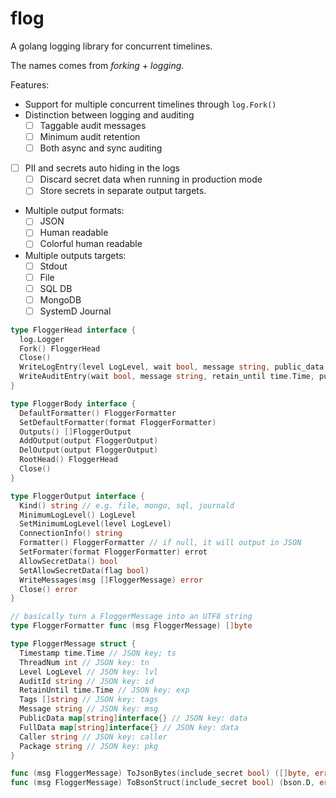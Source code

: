 # flog
A golang logging library for concurrent timelines.

The names comes from _forking_ + _logging_.

Features:

  * Support for multiple concurrent timelines through `log.Fork()`
  * Distinction between logging and auditing
    * [ ] Taggable audit messages
    * [ ] Minimum audit retention
    * [ ] Both async and sync auditing
  * [ ] PII and secrets auto hiding in the logs
    * [ ] Discard secret data when running in production mode
    * [ ] Store secrets in separate output targets.
  * Multiple output formats:
    * [ ] JSON
    * [ ] Human readable
    * [ ] Colorful human readable
  * Multiple outputs targets:
    * [ ] Stdout
    * [ ] File
    * [ ] SQL DB
    * [ ] MongoDB
    * [ ] SystemD Journal

```go
type FloggerHead interface {
  log.Logger
  Fork() FloggerHead
  Close()
  WriteLogEntry(level LogLevel, wait bool, message string, public_data, private_data map[string]interface{})
  WriteAuditEntry(wait bool, message string, retain_until time.Time, public_data, private_data map[string]interface{}, tags []string)
}

type FloggerBody interface {
  DefaultFormatter() FloggerFormatter
  SetDefaultFormatter(format FloggerFormatter)
  Outputs() []FloggerOutput
  AddOutput(output FloggerOutput)
  DelOutput(output FloggerOutput)
  RootHead() FloggerHead
  Close()
}

type FloggerOutput interface {
  Kind() string // e.g. file, mongo, sql, journald
  MinimumLogLevel() LogLevel
  SetMinimumLogLevel(level LogLevel)
  ConnectionInfo() string
  Formatter() FloggerFormatter // if null, it will output in JSON
  SetFormater(format FloggerFormatter) errot
  AllowSecretData() bool
  SetAllowSecretData(flag bool)
  WriteMessages(msg []FloggerMessage) error
  Close() error
}

// basically turn a FloggerMessage into an UTF8 string
type FloggerFormatter func (msg FloggerMessage) []byte

type FloggerMessage struct {
  Timestamp time.Time // JSON key; ts
  ThreadNum int // JSON key: tn
  Level LogLevel // JSON key: lvl
  AuditId string // JSON key: id
  RetainUntil time.Time // JSON key: exp
  Tags []string // JSON key: tags
  Message string // JSON key: msg
  PublicData map[string]interface{} // JSON key: data
  FullData map[string]interface{} // JSON key: data
  Caller string // JSON key: caller
  Package string // JSON key: pkg
}

func (msg FloggerMessage) ToJsonBytes(include_secret bool) ([]byte, error) {}
func (msg FloggerMessage) ToBsonStruct(include_secret bool) (bson.D, error) {}
```
